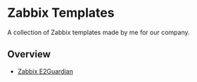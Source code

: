 # Zabbix Templates
A collection of Zabbix templates made by me for our company. 

## Overview
* [Zabbix E2Guardian](https://github.com/xenadmin/zabbix-templates/tree/master/zabbix-e2guardian)

